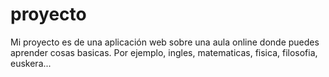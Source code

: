 proyecto
========

Mi proyecto es de una aplicación web sobre una aula online donde puedes aprender cosas basicas. Por ejemplo, ingles, matematicas, fisica, filosofia, euskera...
